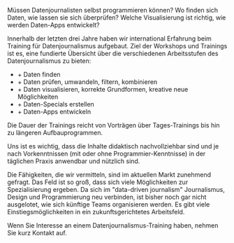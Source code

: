 Müssen Datenjournalisten selbst programmieren können? Wo finden sich Daten, wie lassen sie sich überprüfen? Welche Visualisierung ist richtig, wie werden Daten-Apps entwickelt? 

Innerhalb der letzten drei Jahre haben wir international Erfahrung beim Training für Datenjournalismus aufgebaut. Ziel der Workshops und Trainings ist es, eine fundierte Übersicht über die verschiedenen Arbeitsstufen des Datenjournalismus zu bieten: 

<ul>
<li>+ Daten finden</li>
<li>+ Daten prüfen, umwandeln, filtern, kombinieren</li>
<li>+ Daten visualisieren, korrekte Grundformen, kreative neue Möglichkeiten</li>
<li>+ Daten-Specials erstellen</li>
<li>+ Daten-Apps entwickeln</li>
</ul>

Die Dauer der Trainings reicht von Vorträgen über Tages-Trainings bis hin zu längeren Aufbauprogrammen.

Uns ist es wichtig, dass die Inhalte didaktisch nachvollziehbar sind und je nach Vorkenntnissen (mit oder ohne Programmier-Kenntnisse) in der täglichen Praxis anwendbar und nützlich sind. 

Die Fähigkeiten, die wir vermitteln, sind im aktuellen Markt zunehmend gefragt. Das Feld ist so groß, dass sich viele Möglichkeiten zur Spezialisierung ergeben. Da sich im "data-driven journalism" Journalismus, Design und Programmierung neu verbinden, ist bisher noch gar nicht ausgelotet, wie sich künftige Teams organisieren werden. Es gibt viele Einstiegsmöglichkeiten in ein zukunftsgerichtetes Arbeitsfeld. 

Wenn Sie Interesse an einem Datenjournalismus-Training haben, nehmen Sie kurz Kontakt auf. 
